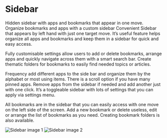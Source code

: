 # Sidebar
Hidden sidebar with apps and bookmarks that appear in one move. Organize bookmarks and apps with a custom sidebar
Convenient Sidebar that appears by left hand with just one target move. It’s useful feature helps organize all apps and bookmarks and keep them in a sidebar for quick and easy access. 

Fully customisable settings allow users to add or delete bookmarks, arrange apps and quickly navigate across them with a smart search bar. Create thematic folders for bookmarks to easily find needed topics or articles. 

Frequency add different apps to the side bar and organize them by the alphabet or most using items. There is a scroll option if you have many pinned apps. Remove apps from the sidebar if needed and add another just with one click. It’s a toggleable sidebar with lots of settings that you can apply via settings menu.

All bookmarks are in the sidebar that you can easily access with one move on the left side of the screen. Add a new bookmark or delete useless, edit or arrange the list of bookmarks as you need. Creating bookmark folders is also available.

![Sidebar image 1](https://user-images.githubusercontent.com/66115754/149611909-ce6ed446-695b-4e1f-8669-869e4ee3d41b.png)
![Sidebar image 2](https://user-images.githubusercontent.com/66115754/149611911-1ae29e5c-f996-45f2-bc89-1a4bf873fdde.png)
